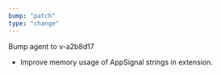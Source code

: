 ```yaml
---
bump: "patch"
type: "change"
---
```


Bump agent to v-a2b8d17

- Improve memory usage of AppSignal strings in extension.
